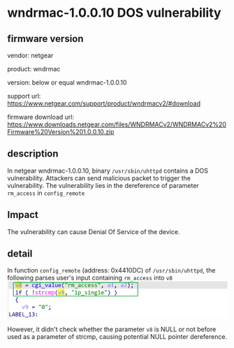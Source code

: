 # wndrmac-1.0.0.10 DOS vulnerability
## firmware version
vendor: netgear

product: wndrmac

version: below or equal wndrmac-1.0.0.10

support url: https://www.netgear.com/support/product/wndrmacv2/#download

firmware download url: https://www.downloads.netgear.com/files/WNDRMACv2/WNDRMACv2%20Firmware%20Version%201.0.0.10.zip

## description
In netgear wndrmac-1.0.0.10, binary `/usr/sbin/uhttpd` contains a DOS vulnerability. Attackers can send malicious packet to trigger the vulnerability. The vulnerability lies in the dereference of parameter `rm_access` in `config_remote`

## Impact
The vulnerability can cause Denial Of Service of the device.

## detail
In function `config_remote` (address: 0x4410DC) of `/usr/sbin/uhttpd`, the following  parses user's input containing `rm_access` into `v8`
![alt text](image.png)

However, it didn't check whether the parameter `v8` is NULL or not before used as a parameter of strcmp, causing potential NULL pointer dereference.


